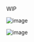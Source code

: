 WIP

![image](https://github.com/user-attachments/assets/3cfd33d4-02ea-4148-8de9-c49d4cfc84d7)

![image](https://github.com/user-attachments/assets/3f777c16-6c15-4a7f-9163-76943f7900e3)
